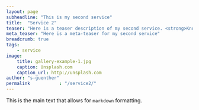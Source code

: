 ```yaml
---
layout: page
subheadline: "This is my second service"
title:  "Service 2"
teaser: "Here is a teaser description of my second service. <strong>Know that</strong> content will be added over time."
meta_teaser: "Here is a meta-teaser for my second service"
breadcrumb: true
tags:
    - service
image:
    title: gallery-example-1.jpg
    caption: Unsplash.com
    caption_url: http://unsplash.com
author: "s-guenther"
permalink           : "/service2/"
---
```


This is the main text that allows for `markdown` formatting.

<!--
## Other Post Formats
{: .t60 }
{% include list-posts tag='post format' %}
-->
